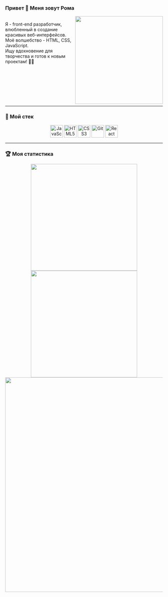 ### Привет 👋 Меня зовут Рома  

<img src="https://i.giphy.com/xuWkuYl33i28fIwkBM.webp" align="right" width="280">
<br/>
Я - front-end разработчик, влюбленный в создание красивых веб-интерфейсов.<br/> Моё волшебство - HTML, CSS, JavaScript.<br/> Ищу вдохновение для творчества и готов к новым проектам! 🚀🎨
<br/>
<br/>
<br/>
<br/>
<br/>
<br/>
<br/>
<br/>


---
### :hammer: Мой стек  
<div align="center">
  <img src="https://cdn.jsdelivr.net/gh/devicons/devicon/icons/javascript/javascript-original.svg" title="JS" alt="JavaScript" width="40" height="40" />
  <img src="https://cdn.jsdelivr.net/gh/devicons/devicon/icons/html5/html5-original.svg" title="HTML5" alt="HTML5" width="40" height="40" />
  <img src="https://cdn.jsdelivr.net/gh/devicons/devicon/icons/css3/css3-original.svg" title="CSS3" alt="CSS3" width="40" height="40" />
  <img src="https://cdn.jsdelivr.net/gh/devicons/devicon/icons/git/git-original.svg" title="Git" alt="Git" width="40" height="40" />
  <img src="https://cdn.jsdelivr.net/gh/devicons/devicon/icons/react/react-original.svg" title="React" alt="React" width="40" height="40" />
</div>

---
### :trophy: Моя статистика  
<div align="center">
  <div>
    <img src="http://github-profile-summary-cards.vercel.app/api/cards/stats?username=JayWeee&theme=apprentice" width="340">
    <img src="http://github-profile-summary-cards.vercel.app/api/cards/repos-per-language?username=JayWeee&theme=apprentice" width="340">
  </div>
  <img src="http://github-profile-summary-cards.vercel.app/api/cards/profile-details?username=JayWeee&theme=apprentice" width="684">
</div>






<!--![](http://github-profile-summary-cards.vercel.app/api/cards/repos-per-language?username=JayWeee&theme=apprentice)
![](http://github-profile-summary-cards.vercel.app/api/cards/profile-details?username=JayWeee&theme=apprentice)

**JayWeee/JayWeee** is a ✨ _special_ ✨ repository because its `README.md` (this file) appears on your GitHub profile.

Here are some ideas to get you started:

- 🔭 I’m currently working on ...
- 🌱 I’m currently learning ...
- 👯 I’m looking to collaborate on ...
- 🤔 I’m looking for help with ...
- 💬 Ask me about ...
- 📫 How to reach me: ...
- 😄 Pronouns: ...
- ⚡ Fun fact: ...
-->
